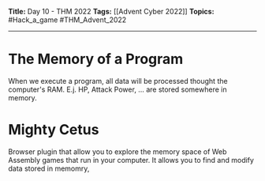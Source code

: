 **Title:** Day 10 - THM 2022
**Tags:** [[Advent Cyber 2022]]
**Topics:** #Hack_a_game #THM_Advent_2022

---
# The Memory of a Program
When we execute a program, all data will be processed thought the computer's RAM.  E.j. HP, Attack Power, …  are stored somewhere in memory.

# Mighty Cetus
Browser plugin that allow you to explore the memory space of Web Assembly games that run in your computer. It allows you to find and modify data stored in memomry, 